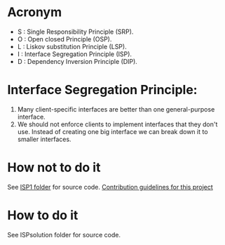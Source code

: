 # Acronym
- S : Single Responsibility Principle (SRP).
- O : Open closed Principle (OSP).
- L : Liskov substitution Principle (LSP).
- I : Interface Segregation Principle (ISP).
- D : Dependency Inversion Principle (DIP).

# Interface Segregation Principle:
1. Many client-specific interfaces are better than one general-purpose interface.
2. We should not enforce clients to implement interfaces that they don't use. Instead of creating one big interface we can break down it to smaller interfaces.

# How not to do it
See [ISP1 folder](ISP/ISP1) for source code.
[Contribution guidelines for this project](docs/CONTRIBUTING.md)

# How to do it
See ISPsolution folder for source code.
